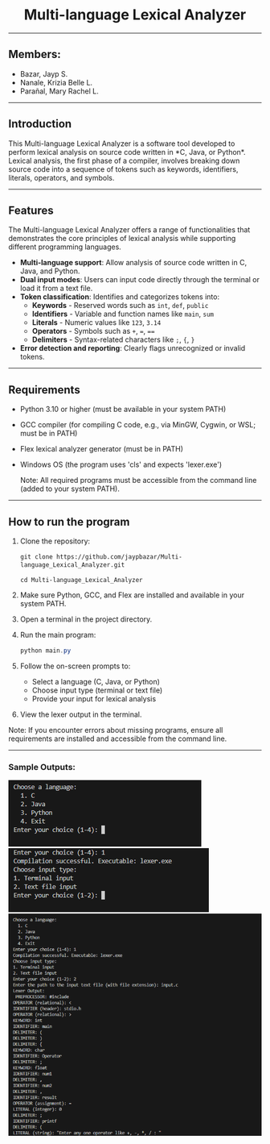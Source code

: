 # <center>Multi-language Lexical Analyzer
---
## Members:
- Bazar, Jayp S.
- Nanale, Krizia Belle L.
- Parañal, Mary Rachel L.
---
## Introduction
<p>This Multi-language Lexical Analyzer is a software tool developed to perform lexical analysis on source code written in *C, Java, or Python*. Lexical analysis, the first phase of a compiler, involves breaking down source code into a sequence of tokens such as keywords, identifiers, literals, operators, and symbols.

---
## Features
<p>The Multi-language Lexical Analyzer offers a range of functionalities that demonstrates the core principles of lexical analysis while supporting different programming languages.

- **Multi-language support**: Allow analysis of source code written in C, Java, and Python.
- **Dual input modes**: Users can input code directly through the terminal or load it from a text file.
- **Token classification**: Identifies and categorizes tokens into:
    - **Keywords** - Reserved words such as `int`, `def`, `public`
    - **Identifiers** - Variable and function names like `main`, `sum`
    - **Literals** - Numeric values like `123`, `3.14`
    - **Operators** - Symbols such as `+`, `=`, `==`
    - **Delimiters** - Syntax-related characters like `;`, `{`, `}`
- **Error detection and reporting**: Clearly flags unrecognized or invalid tokens.

---
## Requirements
- Python 3.10 or higher (must be available in your system PATH)
- GCC compiler (for compiling C code, e.g., via MinGW, Cygwin, or WSL; must be in PATH)
- Flex lexical analyzer generator (must be in PATH)
- Windows OS (the program uses 'cls' and expects 'lexer.exe')

    Note: All required programs must be accessible from the command line (added to your system PATH).
---
## How to run the program
1. Clone the repository:
   ```
   git clone https://github.com/jaypbazar/Multi-language_Lexical_Analyzer.git
   ```
   
   ```
   cd Multi-language_Lexical_Analyzer
   ```
2. Make sure Python, GCC, and Flex are installed and available in your system PATH.
3. Open a terminal in the project directory.
4. Run the main program:
   ```powershell
   python main.py
   ```
5. Follow the on-screen prompts to:
   - Select a language (C, Java, or Python)
   - Choose input type (terminal or text file)
   - Provide your input for lexical analysis
6. View the lexer output in the terminal.

Note: If you encounter errors about missing programs, ensure all requirements are installed and accessible from the command line.

---

### Sample Outputs:
![Choosing a language](sample_outputs/1.png)
![Choosing input type](sample_outputs/2.png)
![Choosing input type](sample_outputs/3.png)
